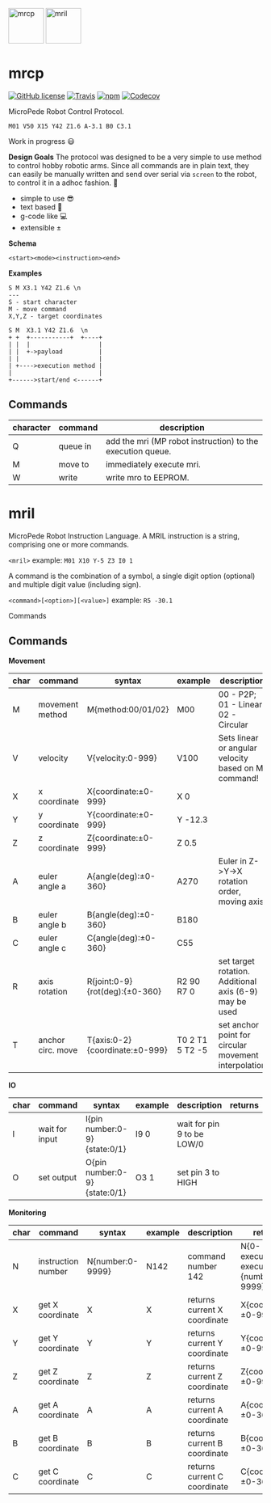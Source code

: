 
<img src="https://cloud.githubusercontent.com/assets/3062564/24832709/e76f61aa-1cb5-11e7-8eda-11b82650cf1a.png" alt="mrcp" width="70" >  <img src="https://cloud.githubusercontent.com/assets/3062564/24832711/eb0a8416-1cb5-11e7-98fa-d0ddccd31eff.png" alt="mril" width="70" >

# mrcp
[![GitHub license](https://img.shields.io/badge/license-MIT-blue.svg)](https://raw.githubusercontent.com/glumb/mrcp/master/LICENSE.md)
[![Travis](https://img.shields.io/travis/glumb/mrcp.svg)](https://travis-ci.org/glumb/mrcp)
[![npm](https://img.shields.io/npm/v/mrcp.svg)](https://www.npmjs.com/package/mrcp)
[![Codecov](https://img.shields.io/codecov/c/github/glumb/mrcp.svg)]()

MicroPede Robot Control Protocol.

```gcode
M01 V50 X15 Y42 Z1.6 A-3.1 B0 C3.1
```

Work in progress 😃

**Design Goals**
The protocol was designed to be a very simple to use method to control hobby robotic arms.
Since all commands are in plain text, they can easily be manually written and send over serial via `screen` to the robot, to control it in a adhoc fashion. 🤖

- simple to use 😎
- text based 📖
- g-code like 💻
- extensible ±

**Schema**
```
<start><mode><instruction><end>
```
**Examples**
```
S M X3.1 Y42 Z1.6 \n
---
S - start character
M - move command
X,Y,Z - target coordinates

S M  X3.1 Y42 Z1.6  \n
+ +  +-----------+  +----+
| |  |                   |
| |  +->payload          |
| |                      |
| +---->execution method |
|                        |
+------>start/end <------+

```

## Commands

|character| command |description|
|   ---   |   ---   |    ---    |
|        Q|queue in |add the mri (MP robot instruction) to the execution queue.|
|        M|move to  |immediately execute mri.|
|        W|write    |write mro to EEPROM.|

# mril
MicroPede Robot Instruction Language.
A MRIL instruction is a string, comprising one or more commands.

`<mril>` example: `M01 X10 Y-5 Z3 I0 1`

A command is the combination of a symbol, a single digit option (optional) and multiple digit value (including sign).

`<command>[<option>][<value>]` example: `R5 -30.1`

Commands

## Commands


**Movement**

| char | command           | syntax                         | example         | description                                            |
|------|-------------------|--------------------------------|-----------------|--------------------------------------------------------|
| M    | movement method   | M{method:00/01/02}             | M00             | 00 - P2P; 01 - Linear; 02 - Circular                   |
| V    | velocity          | V{velocity:0-999}              | V100            | Sets linear or angular velocity based on M command!    |
| X    | x coordinate      | X{coordinate:±0-999}           | X 0             |                                                        |
| Y    | y coordinate      | Y{coordinate:±0-999}           | Y -12.3         |                                                        |
| Z    | z coordinate      | Z{coordinate:±0-999}           | Z 0.5           |                                                        |
| A    | euler angle a     | A{angle(deg):±0-360}           | A270            | Euler in Z->Y->X rotation order, moving axis.          |
| B    | euler angle b     | B{angle(deg):±0-360}           | B180            |                                                        |
| C    | euler angle c     | C{angle(deg):±0-360}           | C55             |                                                        |
| R    | axis rotation     | R{joint:0-9}{rot(deg):{±0-360} | R2 90 R7 0      | set target rotation. Additional axis (6-9) may be used |
| T    | anchor circ. move | T{axis:0-2}{coordinate:±0-999} | T0 2 T1 5 T2 -5 | set anchor point for circular movement interpolation   |

**IO**

| char | command        | syntax                       | example | description                | returns | example |
|------|----------------|------------------------------|---------|----------------------------|---------|---------|
| I    | wait for input | I{pin number:0-9}{state:0/1} | I9 0    | wait for pin 9 to be LOW/0 |         |         |
| O    | set output     | O{pin number:0-9}{state:0/1} | O3 1    | set pin 3 to HIGH          |         |         |

**Monitoring**

| char | command            | syntax           | example | description                  | returns                                         | example |
|------|--------------------|------------------|---------|------------------------------|-------------------------------------------------|---------|
| N    | instruction number | N{number:0-9999} | N142    | command number 142           | N{0-executing/1-executed:0/1}{number:0-9999}    | N1 142  |
| X    | get X coordinate   | X                | X       | returns current X coordinate | X{coordinate:±0-999}             | X -12   |
| Y    | get Y coordinate   | Y                | Y       | returns current Y coordinate | Y{coordinate:±0-999}             | Y 5     |
| Z    | get Z coordinate   | Z                | Z       | returns current Z coordinate | Z{coordinate:±0-999}             | Z -99   |
| A    | get A coordinate   | A                | A       | returns current A coordinate | A{coordinate:±0-360}             | A 0     |
| B    | get B coordinate   | B                | B       | returns current B coordinate | B{coordinate:±0-360}             | B -180  |
| C    | get C coordinate   | C                | C       | returns current C coordinate | C{coordinate:±0-360}             | C 120   |
